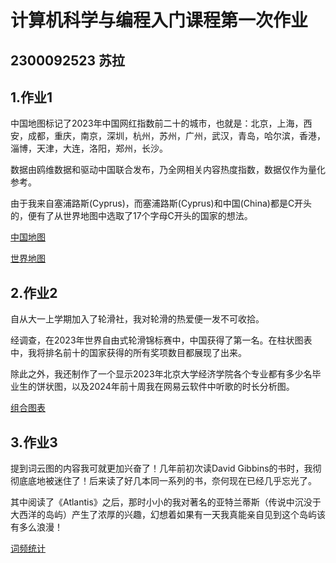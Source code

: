 # 计算机科学与编程入门课程第一次作业
## 2300092523 苏拉
## 1.作业1
中国地图标记了2023年中国网红指数前二十的城市，也就是：北京，上海，西安，成都，重庆，南京，深圳，杭州，苏州，广州，武汉，青岛，哈尔滨，香港，淄博，天津，大连，洛阳，郑州，长沙。

数据由鸥维数据和驱动中国联合发布，乃全网相关内容热度指数，数据仅作为量化参考。

由于我来自塞浦路斯(Cyprus)，而塞浦路斯(Cyprus)和中国(China)都是C开头的，便有了从世界地图中选取了17个字母C开头的国家的想法。

[中国地图](https://specismile.github.io/China.html)

[世界地图](https://specismile.github.io/World.html)


## 2.作业2
自从大一上学期加入了轮滑社，我对轮滑的热爱便一发不可收拾。

经调查，在2023年世界自由式轮滑锦标赛中，中国获得了第一名。在柱状图表中，我将排名前十的国家获得的所有奖项数目都展现了出来。

除此之外，我还制作了一个显示2023年北京大学经济学院各个专业都有多少名毕业生的饼状图，以及2024年前十周我在网易云软件中听歌的时长分析图。

[组合图表](https://specismile.github.io/Charts.html)


## 3.作业3
提到词云图的内容我可就更加兴奋了！几年前初次读David Gibbins的书时，我彻彻底底地被迷住了！后来读了好几本同一系列的书，奈何现在已经几乎忘光了。

其中阅读了《Atlantis》之后，那时小小的我对著名的亚特兰蒂斯（传说中沉没于大西洋的岛屿）产生了浓厚的兴趣，幻想着如果有一天我真能亲自见到这个岛屿该有多么浪漫！

[词频统计](https://specismile.github.io/Atlantis.html)

